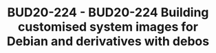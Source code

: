 ---
categories:
- bud20
image:
  featured: 'true'
  path: https://static.linaro.org/connect/bud20/images/BUD20-224.png
session_id: BUD20-224
session_speakers:
- speaker_bio: Andrej Shadura is a Debian Developer and a software engineer for Collabora
  speaker_company: ''
  speaker_image: http://avatars.sched.co/2/78/10468615/avatar.jpg.320x320px.jpg?d3e
  speaker_name: Andrej Shadura
  speaker_position: Software Engineer
  speaker_role: attendee, speaker
session_track: Tools
tag: session
tags: Tools
title: BUD20-224 - BUD20-224 Building customised system images for Debian and derivatives
  with debos
---